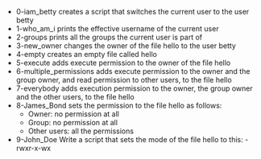 * 0-iam_betty creates a script that switches the current user to the user betty
* 1-who_am_i prints the effective username of the current user
* 2-groups prints all the groups the current user is part of
* 3-new_owner changes the owner of the file hello to the user betty
* 4-empty creates an empty file called hello
* 5-execute adds execute permission to the owner of the file hello
* 6-multiple_permissions adds execute permission to the owner and the group owner, and read permission to other users, to the file hello
* 7-everybody adds execution permission to the owner, the group owner and the other users, to the file hello
* 8-James_Bond sets the permission to the file hello as follows:
	* Owner: no permission at all
	* Group: no permission at all
	* Other users: all the permissions
* 9-John_Doe Write a script that sets the mode of the file hello to this: -rwxr-x-wx
